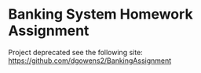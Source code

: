 # Banking System Homework Assignment
Project deprecated see the following site: https://github.com/dgowens2/BankingAssignment

